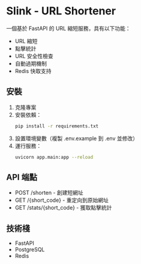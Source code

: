 # Slink - URL Shortener

一個基於 FastAPI 的 URL 縮短服務，具有以下功能：

- URL 縮短
- 點擊統計
- URL 安全性檢查
- 自動過期機制
- Redis 快取支持

## 安裝

1. 克隆專案
2. 安裝依賴：
   ```bash
   pip install -r requirements.txt
   ```
3. 設置環境變數（複製 .env.example 到 .env 並修改）
4. 運行服務：
   ```bash
   uvicorn app.main:app --reload
   ```

## API 端點

- POST /shorten - 創建短網址
- GET /{short_code} - 重定向到原始網址
- GET /stats/{short_code} - 獲取點擊統計

## 技術棧

- FastAPI
- PostgreSQL
- Redis

